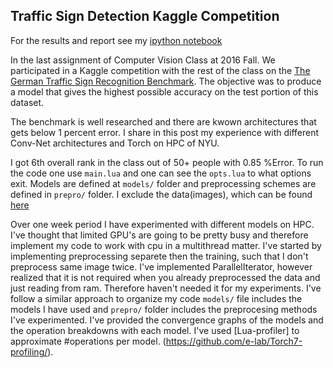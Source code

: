 ## Traffic Sign Detection Kaggle Competition

For the results and report see my [ipython notebook](https://github.com/evcu/cv2016/blob/master/hw3/notebooks/Computer%20Vision%20HW3%20Report.ipynb)

In the last assignment of Computer Vision Class at 2016 Fall. We participated in a Kaggle competition with the rest of the class on the [The German Traffic Sign Recognition Benchmark](http://benchmark.ini.rub.de/?section=gtsrb&subsection=news). The objective was to produce a model that gives the highest possible accuracy on the test portion of this dataset. 

The benchmark is well researched and there are kwown architectures that gets below 1 percent error. I share in this post my experience with different Conv-Net architectures and Torch on HPC of NYU. 

I got 6th overall rank in the class out of 50+ people with 0.85 %Error. To run the code one use `main.lua` and one can see the `opts.lua` to what options exit. Models are defined at `models/` folder and preprocessing schemes are defined in `prepro/` folder. I exclude the data(images), which can be found [here](http://benchmark.ini.rub.de/?section=gtsdb&subsection=dataset)

Over one week period I have experimented with different models on HPC. I've thought that limited GPU's are going to be pretty busy and therefore implement my code to work with cpu in a multithread matter. I've started by implementing preprocessing separete then the training, such that I don't preprocess same image twice. I've implemented ParallelIterator, however realized that it is not required when you already preprocessed the data and just reading from ram. Therefore haven't needed it for my experiments. I've follow a similar approach to organize my code `models/` file includes the models I have used and `prepro/` folder includes the preprocesing methods I've experimented. I've provided the convergence graphs of the models and the operation breakdowns with each model. I've used [Lua-profiler] to approximate #operations per model. (https://github.com/e-lab/Torch7-profiling/).
